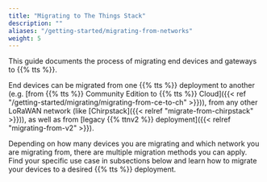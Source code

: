 ```yaml
---
title: "Migrating to The Things Stack"
description: ""
aliases: "/getting-started/migrating-from-networks"
weight: 5
---
```


This guide documents the process of migrating end devices and gateways to {{% tts %}}.

<!--more-->

End devices can be migrated from one {{% tts %}} deployment to another (e.g. [from {{% tts %}} Community Edition to {{% tts %}} Cloud]({{< ref "/getting-started/migrating/migrating-from-ce-to-ch" >}})), from any other LoRaWAN network (like [Chirpstack]({{< relref "migrate-from-chirpstack" >}})), as well as from [legacy {{% ttnv2 %}} deployment]({{< relref "migrating-from-v2" >}}).

Depending on how many devices you are migrating and which network you are migrating from, there are multiple migration methods you can apply. Find your specific use case in subsections below and learn how to migrate your devices to a desired {{% tts %}} deployment.
